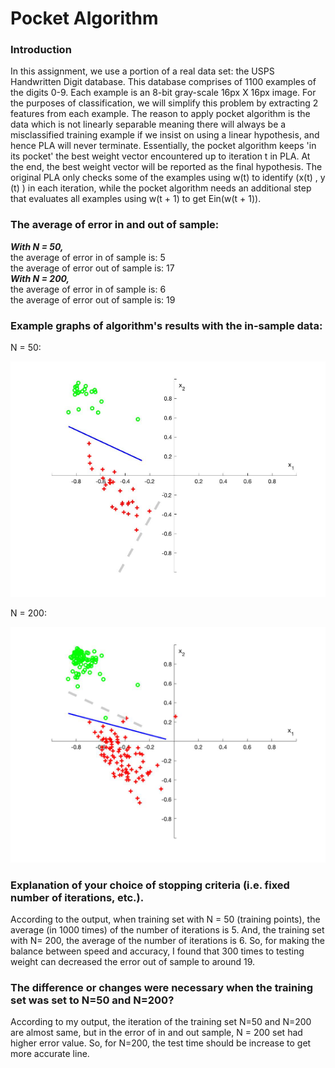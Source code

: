 # Pocket Algorithm

### Introduction

In this assignment, we use a portion of a real data set: the USPS Handwritten Digit database. This database comprises of 1100 examples of the digits 0-9. Each example is an 8-bit gray-scale 16px X 16px image. For the purposes of classification, we will simplify this problem by extracting 2 features from each example. The reason to apply pocket algorithm is the data which is not linearly separable meaning there will always be a misclassified training example if we insist on using a linear hypothesis, and hence PLA will never terminate. Essentially, the pocket algorithm keeps 'in its pocket' the best weight vector encountered up to iteration t in PLA. At the end, the best weight vector will be reported as the final hypothesis. The original PLA only checks some of the examples using w(t) to identify (x(t) , y (t) ) in each iteration, while the pocket algorithm needs an additional step that evaluates all examples using w(t + 1) to get Ein(w(t + 1)). 

### The average of error in and out of sample:


***With N = 50,***
<br/>
the average of error in of sample is: 5
<br/>
the average of error out of sample is: 17
<br/>
***With N = 200,***
<br/>
the average of error in of sample is: 6
<br/>
the average of error out of sample is: 19

### Example graphs of algorithm's results with the in-sample data:

N = 50:

![Fi](./READ_images/F1.png)

N = 200:

![F2](./READ_images/F2.png)

### Explanation of your choice of stopping criteria (i.e. fixed number of iterations, etc.).
According to the output, when training set with N = 50 (training points), the average (in 1000 times) of the number of iterations is 5. And, the training set with N= 200, the average of the number of iterations is 6. So, for making the balance between speed and accuracy, I found that 300 times to testing weight can decreased the error out of sample to around 19. 

### The difference or changes were necessary when the training set was set to N=50 and N=200?
According to my output, the iteration of the training set N=50 and N=200 are almost same, but in the error of in and out sample, N = 200 set had higher error value. So, for N=200, the test time should be increase to get more accurate line.
